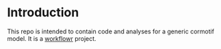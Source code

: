 # Introduction

This repo is intended to contain code and analyses for a generic cormotif model. It is a [workflowr][] project.

[workflowr]: https://github.com/jdblischak/workflowr
